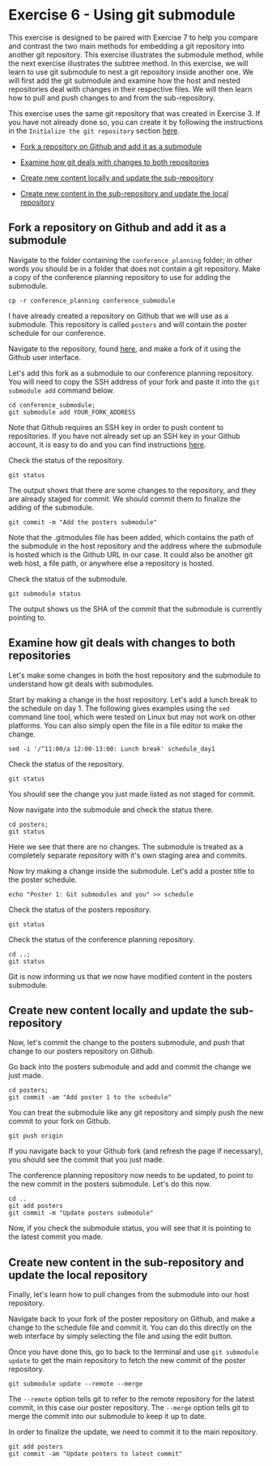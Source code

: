 # Exercise 6 - Using git submodule

This exercise is designed to be paired with Exercise 7 to help you compare and contrast the two main methods for embedding a git repository into another git repository. This exercise illustrates the submodule method, while the next exercise illustrates the subtree method. In this exercise, we will learn to use git submodule to nest a git repository inside another one. We will first add the git submodule and examine how the host and nested repositories deal with changes in their respective files. We will then learn how to pull and push changes to and from the sub-repository.

This exercise uses the same git repository that was created in Exercise 3. If you have not already done so, you can create it by following the instructions in the `Initialize the git repository` section [here](./Exercise_3.md).

* [Fork a repository on Github and add it as a submodule](#submodule)

* [Examine how git deals with changes to both repositories](#examine)

* [Create new content locally and update the sub-repository](#push)

* [Create new content in the sub-repository and update the local repository](#pull)

## Fork a repository on Github and add it as a submodule <a name="submodule"></a>

Navigate to the folder containing the `conference_planning` folder; in other words you should be in a folder that does not contain a git repository. Make a copy of the conference planning repository to use for adding the submodule.

```plaintext
cp -r conference_planning conference_submodule
```

I have already created a repository on Github that we will use as a submodule. This repository is called `posters` and will contain the poster schedule for our conference.

Navigate to the repository, found [here](https://github.com/kosterried/posters), and make a fork of it using the Github user interface.

Let's add this fork as a submodule to our conference planning repository. You will need to copy the SSH address of your fork and paste it into the `git submodule add` command below.

```plaintext
cd conference_submodule;
git submodule add YOUR_FORK_ADDRESS
```

Note that Github requires an SSH key in order to push content to repositories. If you have not already set up an SSH key in your Github account, it is easy to do and you can find instructions [here](https://docs.github.com/en/authentication/connecting-to-github-with-ssh/adding-a-new-ssh-key-to-your-github-account).

Check the status of the repository.

```plaintext
git status
```

The output shows that there are some changes to the repository, and they are already staged for commit. We should commit them to finalize the adding of the submodule.

```plaintext
git commit -m "Add the posters submodule"
```

Note that the .gitmodules file has been added, which contains the path of the submodule in the host repository and the address where the submodule is hosted which is the Github URL in our case. It could also be another git web host, a file path, or anywhere else a repository is hosted.

Check the status of the submodule.

```plaintext
git submodule status
```

The output shows us the SHA of the commit that the submodule is currently pointing to.  

## Examine how git deals with changes to both repositories <a name="examine"></a>

Let's make some changes in both the host repository and the submodule to understand how git deals with submodules.  

Start by making a change in the host repository. Let's add a lunch break to the schedule on day 1. The following gives examples using the `sed` command line tool, which were tested on Linux but may not work on other platforms. You can also simply open the file in a file editor to make the change.


```plaintext
sed -i '/^11:00/a 12:00-13:00: Lunch break' schedule_day1
```

Check the status of the repository.

```plaintext
git status
```

You should see the change you just made listed as not staged for commit.

Now navigate into the submodule and check the status there.

```plaintext
cd posters;
git status
```

Here we see that there are no changes. The submodule is treated as a completely separate repository with it's own staging area and commits.

Now try making a change inside the submodule. Let's add a poster title to the poster schedule.

```plaintext
echo "Poster 1: Git submodules and you" >> schedule
```

Check the status of the posters repository.

```plaintext
git status
```

Check the status of the conference planning repository.

```plaintext
cd ..;
git status
```

Git is now informing us that we now have modified content in the posters submodule.  

## Create new content locally and update the sub-repository <a name="push"></a>
Now, let's commit the change to the posters submodule, and push that change to our posters repository on Github.

Go back into the posters submodule and add and commit the change we just made.

```plaintext
cd posters;
git commit -am "Add poster 1 to the schedule"
```

You can treat the submodule like any git repository and simply push the new commit to your fork on Github.  

```plaintext
git push origin
```

If you navigate back to your Github fork (and refresh the page if necessary), you should see the commit that you just made.  

The conference planning repository now needs to be updated, to point to the new commit in the posters submodule.  Let's do this now.

```plaintext
cd ..
git add posters
git commit -m "Update posters submodule"
```

Now, if you check the submodule status, you will see that it is pointing to the latest commit you made.

## Create new content in the sub-repository and update the local repository <a name="pull"></a>

Finally, let's learn how to pull changes from the submodule into our host repository.  

Navigate back to your fork of the poster repository on Github, and make a change to the schedule file and commit it. You can do this directly on the web interface by simply selecting the file and using the edit button.

Once you have done this, go to back to the terminal and use `git submodule update` to get the main repository to fetch the new commit of the poster repository.

```plaintext
git submodule update --remote --merge
```

The `--remote` option tells git to refer to the remote repository for the latest commit, in this case our poster repository. The `--merge` option tells git to merge the commit into our submodule to keep it up to date.

In order to finalize the update, we need to commit it to the main repository.

```plaintext
git add posters
git commit -am "Update posters to latest commit"
```

